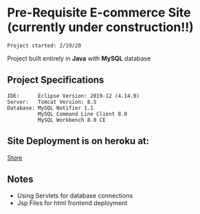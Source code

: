 # Pre-Requisite E-commerce Site (currently under construction!!)
    Project started: 2/19/20

Project built entirely in **Java** with **MySQL** database

## Project Specifications
```
IDE:      Eclipse Version: 2019-12 (4.14.0)
Server:   Tomcat Version: 8.5
Database: MySQL Notifier 1.1
          MySQL Command Line Client 8.0
          MySQL Workbench 8.0 CE
```
## Site Deployment is on heroku at:

[Store](https://serene-sierra-69634.herokuapp.com/)

## Notes
* Using Servlets for database connections
* Jsp Files for html frontend deployment



